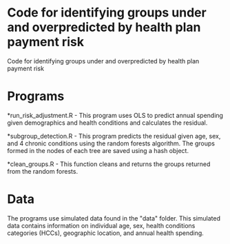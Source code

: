 # Code for identifying groups under and overpredicted by health plan payment risk 
Code for identifying groups under and overpredicted by health plan payment risk 

# Programs
*run_risk_adjustment.R - This program uses OLS to predict annual spending given demographics and 
health conditions and calculates the residual. 

*subgroup_detection.R - This program predicts the residual given age, sex, and 4 chronic conditions 
using the random forests algorithm. The groups formed in the 
nodes of each tree are saved using a hash object.

*clean_groups.R - This function cleans and returns the groups returned from the random forests.

# Data
The programs use simulated data found in the "data" folder. This simulated data contains information on
individual age, sex, health conditions categories (HCCs), geographic location, and annual health spending.
 

